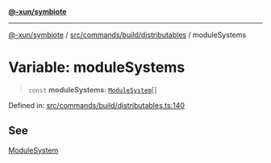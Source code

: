 [**@-xun/symbiote**](../../../../../README.md)

***

[@-xun/symbiote](../../../../../README.md) / [src/commands/build/distributables](../README.md) / moduleSystems

# Variable: moduleSystems

> `const` **moduleSystems**: [`ModuleSystem`](../enumerations/ModuleSystem.md)[]

Defined in: [src/commands/build/distributables.ts:140](https://github.com/Xunnamius/symbiote/blob/b82f5db0ddf304d345bd71e41da6d798adaa5156/src/commands/build/distributables.ts#L140)

## See

[ModuleSystem](../enumerations/ModuleSystem.md)
